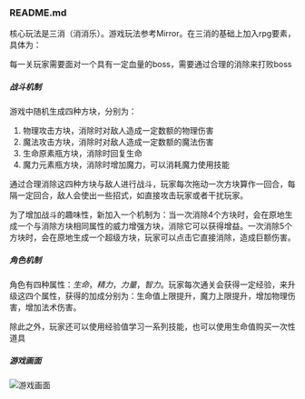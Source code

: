 ### README.md

核心玩法是三消（消消乐）。游戏玩法参考Mirror。在三消的基础上加入rpg要素，具体为：

每一关玩家需要面对一个具有一定血量的boss，需要通过合理的消除来打败boss

##### 战斗机制

游戏中随机生成四种方块，分别为：

1. 物理攻击方块，消除时对敌人造成一定数额的物理伤害
2. 魔法攻击方块，消除时对敌人造成一定数额的魔法伤害
3. 生命原素瓶方块，消除时回复生命
4. 魔力元素瓶方块，消除时增加魔力，可以消耗魔力使用技能

通过合理消除这四种方块与敌人进行战斗，玩家每次拖动一次方块算作一回合，每隔一定回合，敌人会使出一些招式，如直接攻击玩家或者干扰玩家。

为了增加战斗的趣味性，新加入一个机制为：当一次消除4个方块时，会在原地生成一个与消除方块相同属性的威力增强方块，消除它可以获得增益。一次消除5个方块时，会在原地生成一个超级方块，玩家可以点击它直接消除，造成巨额伤害。

##### 角色机制

角色有四种属性：*生命*，*精力*，*力量*，*智力*。玩家每次通关会获得一定经验，来升级这四个属性，获得的加成分别为：生命值上限提升，魔力上限提升，增加物理伤害，增加法术伤害。

除此之外，玩家还可以使用经验值学习一系列技能，也可以使用生命值购买一次性道具

##### 游戏画面

![游戏画面](/image/游戏画面.jpg)

